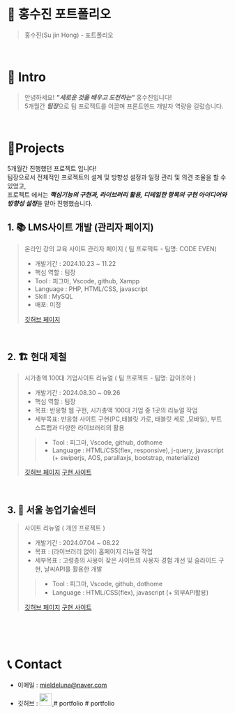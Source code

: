 # 📜 홍수진 포트폴리오

> 홍수진(Su jin Hong) - 포트폴리오

<br />

# 👋 Intro

> 안녕하세요! ***"새로운 것을 배우고 도전하는"*** 홍수진입니다!  
> 5개월간 ***팀장***으로 팀 프로젝트를 이끌며 프론트엔드 개발자 역량을 길렀습니다.  

<br />

# 📝Projects
5개월간 진행했던 프로젝트 입니다!  
팀장으로서 전체적인 프로젝트의 설계 및 방향성 설정과 일정 관리 및 의견 조율을 할 수 있었고,  
프로젝트 에서는 ***핵심기능의 구현과, 라이브러리 활용, 디테일한 항목의 구현 아이디어와 방향성 설정***을 맡아 진행했습니다.


## 1.  📚 LMS사이트 개발 (관리자 페이지)

> 온라인 강의 교육 사이트 관리자 페이지 ( 팀 프로젝트 - 팀명: CODE EVEN)
>
> - 개발기간 : 2024.10.23 ~ 11.22
> - 핵심 역할 : 팀장
> - Tool : 피그마, Vscode, github, Xampp
> - Language : PHP, HTML/CSS, javascript
> - Skill : MySQL
> - 배포: 미정
>
> [깃허브 페이지](https://github.com/AppleBee12/Code_Even)

<br />

## 2. 🏗 현대 제철

> 시가총액 100대 기업사이트 리뉴얼 ( 팀 프로젝트 - 팀명: 감이조아 )
>
> - 개발기간 : 2024.08.30 ~ 09.26
> - 핵심 역할 : 팀장
> - 목표: 반응형 웹 구현, 시가총액 100대 기업 중 1곳의 리뉴얼 작업
> - 세부목표: 반응형 사이트 구현(PC,태블릿 가로, 태블릿 세로 ,모바일), 부트스트랩과 다양한 라이브러리의 활용
>
>> - Tool : 피그마, Vscode, github, dothome
>> - Language : HTML/CSS(flex, responsive), j-query, javascript (+ swiperjs, AOS, parallaxjs, bootstrap, materialize)
>
> [깃허브 페이지](https://github.com/AppleBee12/I_like_gam_secondary_project)
> [구현 사이트](https://applebee12.github.io/I_like_gam_secondary_project/)

<br />

## 3. 🌱 서울 농업기술센터 

> 사이트 리뉴얼  ( 개인 프로젝트 )
>
> - 개발기간 : 2024.07.04 ~ 08.22
> - 목표 : (라이브러리 없이) 홈페이지 리뉴얼 작업
> - 세부목표 : 고령층의 사용이 잦은 사이트의 사용자 경험 개선 및 슬라이드 구현, 날씨API를 활용한 개발
>
>> - Tool : 피그마, Vscode, github, dothome
>> - Language : HTML/CSS(flex), javascript (+ 외부API활용)
>> 
> [깃허브 페이지](https://github.com/AppleBee12/seoul_agrocenter)
> [구현 사이트](https://applebee12.github.io/seoul_agrocenter/)


<br />
<br />
<br />

# 📞 Contact

- 이메일 : mieldeluna@naver.com
- 깃허브 : <a href="https://github.com/AppleBee12">
  <img src="https://user-images.githubusercontent.com/68724828/185908612-22f4d219-78a7-4de7-bb02-deecaa63bffa.png" height="28px" style="margin-top: 10px" />
  </a>
#   p o r t f o l i o  
 #   p o r t f o l i o  
 